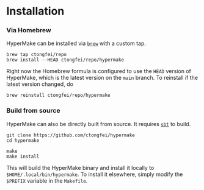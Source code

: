 # Installation

### Via Homebrew

HyperMake can be installed via [`brew`](https://brew.sh) with a custom tap.
```shell
brew tap ctongfei/repo
brew install --HEAD ctongfei/repo/hypermake
```
Right now the Homebrew formula is configured to use the `HEAD` version of HyperMake, which is the latest version on the `main` branch. To reinstall if the latest version changed, do
```shell
brew reinstall ctongfei/repo/hypermake
```

### Build from source

HyperMake can also be directly built from source. It requires [`sbt`](https://www.scala-sbt.org) to build.

```shell
git clone https://github.com/ctongfei/hypermake
cd hypermake

make
make install
```
This will build the HyperMake binary and install it locally to `$HOME/.local/bin/hypermake`.
To install it elsewhere, simply modify the `$PREFIX` variable in the `Makefile`.
